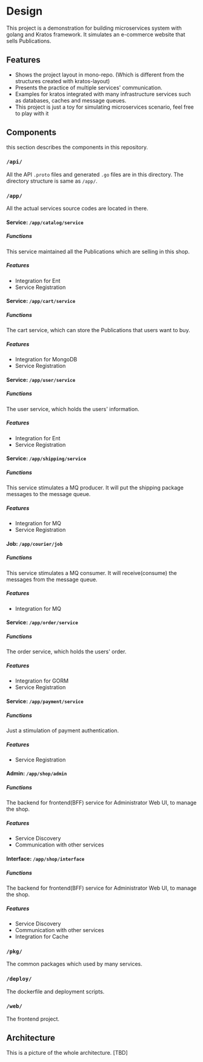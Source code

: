 # Design
This project is a demonstration for building microservices system with golang and Kratos framework. 
It simulates an e-commerce website that sells Publications.

## Features
* Shows the project layout in mono-repo. (Which is different from the structures created with kratos-layout) 
* Presents the practice of multiple services' communication.
* Examples for kratos integrated with many infrastructure services such as databases, caches and message queues.
* This project is just a toy for simulating microservices scenario, feel free to play with it

## Components
this section describes the components in this repository.

### `/api/`
All the API `.proto` files and generated `.go` files are in this directory.
The directory structure is same as `/app/`.

### `/app/`
All the actual services source codes are located in there.

#### Service: `/app/catalog/service`
##### Functions
This service maintained all the Publications which are selling in this shop.
##### Features
* Integration for Ent
* Service Registration

#### Service: `/app/cart/service`
##### Functions
The cart service, which can store the Publications that users want to buy.
##### Features
* Integration for MongoDB
* Service Registration

#### Service: `/app/user/service`
##### Functions
The user service, which holds the users' information.
##### Features
* Integration for Ent
* Service Registration

#### Service: `/app/shipping/service`
##### Functions
This service stimulates a MQ producer. It will put the shipping package messages to the message queue.
##### Features
* Integration for MQ
* Service Registration

#### Job: `/app/courier/job`
##### Functions
This service stimulates a MQ consumer. It will receive(consume) the messages from the message queue.
##### Features
* Integration for MQ

#### Service: `/app/order/service`
##### Functions
The order service, which holds the users' order.
##### Features
* Integration for GORM
* Service Registration

#### Service: `/app/payment/service`
##### Functions
Just a stimulation of payment authentication.
##### Features
* Service Registration

#### Admin: `/app/shop/admin`
##### Functions
The backend for frontend(BFF) service for Administrator Web UI, to manage the shop.
##### Features
* Service Discovery 
* Communication with other services

#### Interface: `/app/shop/interface`
##### Functions
The backend for frontend(BFF) service for Administrator Web UI, to manage the shop.
##### Features
* Service Discovery 
* Communication with other services
* Integration for Cache

### `/pkg/`
The common packages which used by many services. 

### `/deploy/`
The dockerfile and deployment scripts.

### `/web/`
The frontend project.

## Architecture
This is a picture of the whole architecture.
[TBD]
